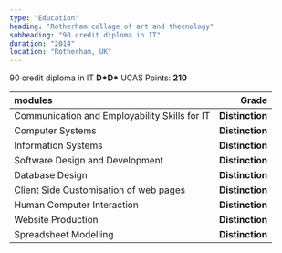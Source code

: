 ```yaml
---
type: "Education"
heading: "Rotherham collage of art and thecnology"
subheading: "90 credit diploma in IT"
duration: "2014"
location: "Rotherham, UK"
---
```


90 credit diploma in IT		**D\*D\***
UCAS Points: **210**

| modules                                       | Grade            |
|:--------------------------------------------- | ----------------:|
| Communication and Employability Skills for IT | **Distinction**  |
| Computer Systems                              | **Distinction**  |
| Information Systems                           | **Distinction**  |
| Software Design and Development               | **Distinction**  |
| Database Design                               | **Distinction**  |
| Client Side Customisation of web pages        | **Distinction**  |
| Human Computer Interaction                    | **Distinction**  |
| Website Production                            | **Distinction**  |
| Spreadsheet Modelling                         | **Distinction**  |
